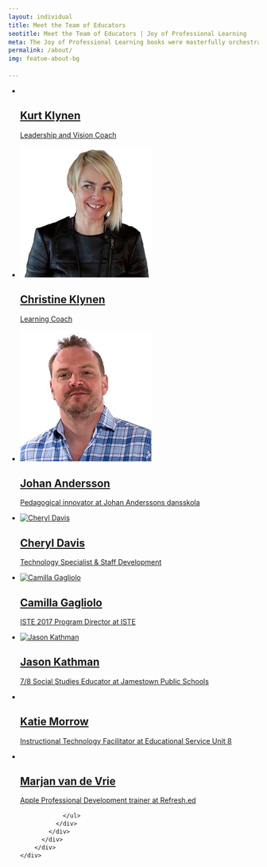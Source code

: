 ```yaml
---
layout: individual
title: Meet the Team of Educators
seotitle: Meet the Team of Educators | Joy of Professional Learning
meta: The Joy of Professional Learning books were masterfully orchestrated by a team of educators with over 100+ years of professional learning experience. Meet the team.
permalink: /about/
img: featue-about-bg

---
```


<section id="portfolio-work">
    <div class="container">
        <div class="row">
          <div class="col-md-12">
            <div class="block">
              <div class="portfolio-contant">
                <ul id="portfolio-contant-active">
                    <li class="mix">
                      <a href="{{ site.baseurl }}/about/kurtklynen/">
                        <img src="{{ site.baseurl }}/img/kurt.jpg" alt="" />
                        <div class="overly">
                          <div class="position-center">
                            <h2>Kurt Klynen</h2>
                            <p>Leadership and Vision Coach</p>
                          </div>
                        </div>
                      </a>
                    </li>
                    <li class="mix">
                    <a href="/about/christineklynen/">
                      <img src="/img/christine.jpg" alt="" />
                      <div class="overly">
                        <div class="position-center">
                          <h2>Christine Klynen</h2>
                          <p>Learning Coach</p>
                        </div>
                      </div>
                    </a>
                  </li>
                  <li class="mix">
                    <a href="/about/johanandersson/">
                      <img src="/img/johan.jpg" alt="Johan Andersson" />
                      <div class="overly">
                        <div class="position-center">
                          <h2>Johan Andersson</h2>
                          <p>Pedagogical innovator at Johan Anderssons dansskola</p>
                        </div>
                      </div>
                    </a>
                  </li>
                  <li class="mix">
                    <a href="/about/cheryldavis/">
                      <img src="{{ site.baseurl }}/img/cheryl.jpg" alt="Cheryl Davis" />
                      <div class="overly">
                        <div class="position-center">
                          <h2>Cheryl Davis</h2>
                          <p>Technology Specialist & Staff Development</p>
                        </div>
                      </div>
                    </a>
                  </li>
                  <li class="mix">
                    <a href="/about/camillagagliolo/">
                      <img src="{{ site.baseurl }}/img/camilla.jpg" alt="Camilla Gagliolo" />
                      <div class="overly">
                        <div class="position-center">
                          <h2>Camilla Gagliolo</h2>
                          <p>ISTE 2017 Program Director at ISTE</p>
                        </div>
                      </div>
                    </a>
                  </li>
                  <li class="mix">
                    <a href="/about/jasonkathman/">
                      <img src="{{ site.baseurl }}/img/jason.jpg" alt="Jason Kathman" />
                      <div class="overly">
                        <div class="position-center">
                          <h2>Jason Kathman</h2>
                          <p>7/8 Social Studies Educator at Jamestown Public Schools</p>
                        </div>
                      </div>
                    </a>
                  </li>
                  <li class="mix">
                    <a href="/about/katiemorrow/">
                      <img src="{{ site.baseurl }}/img/katie.jpg" alt="">
                      <div class="overly">
                        <div class="position-center">
                          <h2>Katie Morrow</h2>
                          <p>Instructional Technology Facilitator at Educational Service Unit 8</p>
                        </div>
                      </div>
                    </a>
                  </li>
                  <li class="mix">
                    <a href="/about/marjanvandevrie/">
                      <img src="{{ site.baseurl }}/img/marjan.jpg" alt="">
                      <div class="overly">
                        <div class="position-center">
                          <h2>Marjan van de Vrie</h2>
                          <p>Apple Professional Development trainer at Refresh.ed</p>
                        </div>
                      </div>
                    </a>
                  </li>

                </ul>
              </div>
            </div>
          </div>
        </div>
    </div>
</section>
